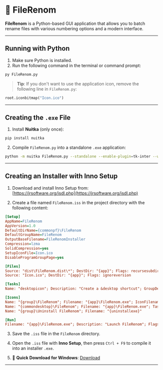 # 📁 FileRenom

**FileRenom** is a Python-based GUI application that allows you to batch rename files with various numbering options and a modern interface.

---

##  Running with Python

1. Make sure Python is installed.
2. Run the following command in the terminal or command prompt:

```bash
py FileRenom.py
```

>  **Tip**: If you don't want to use the application icon, remove the following line in `FileRenom.py`:
```python
root.iconbitmap("Icon.ico")
```

---

##  Creating the `.exe` File

1. Install **Nuitka** (only once):

```bash
pip install nuitka
```

2. Compile `FileRenom.py` into a standalone `.exe` application:

```bash
python -m nuitka FileRenom.py --standalone --enable-plugin=tk-inter --windows-icon-from-ico=Icon.ico --windows-disable-console --output-dir=dist
```

---

##  Creating an Installer with Inno Setup

1. Download and install Inno Setup from:  
    [https://jrsoftware.org/isdl.php](https://jrsoftware.org/isdl.php)

2. Create a file named `FileRenom.iss` in the project directory with the following content:

```ini
[Setup]
AppName=FileRenom
AppVersion=1.0
DefaultDirName={commonpf}\FileRenom
DefaultGroupName=FileRenom
OutputBaseFilename=FileRenomInstaller
Compression=lzma
SolidCompression=yes
SetupIconFile=Icon.ico
DisableProgramGroupPage=yes

[Files]
Source: "dist\FileRenom.dist\*"; DestDir: "{app}"; Flags: recursesubdirs
Source: "Icon.ico"; DestDir: "{app}"; Flags: ignoreversion

[Tasks]
Name: "desktopicon"; Description: "Create a &desktop shortcut"; GroupDescription: "Additional icons:"; Flags: unchecked

[Icons]
Name: "{group}\FileRenom"; Filename: "{app}\FileRenom.exe"; IconFilename: "{app}\Icon.ico"
Name: "{commondesktop}\FileRenom"; Filename: "{app}\FileRenom.exe"; Tasks: desktopicon; IconFilename: "{app}\Icon.ico"
Name: "{group}\Uninstall FileRenom"; Filename: "{uninstallexe}"

[Run]
Filename: "{app}\FileRenom.exe"; Description: "Launch FileRenom"; Flags: nowait postinstall skipifsilent
```

3. Save the `.iss` file in the `FileRenom` directory.

4. Open the `.iss` file with **Inno Setup**, then press `Ctrl + F9` to compile it into an installer `.exe`.

5. 🔗 **Quick Download for Windows**:  [Download](https://github.com/Naoda7/RenameFiles/releases/tag/renamefiles)

---
